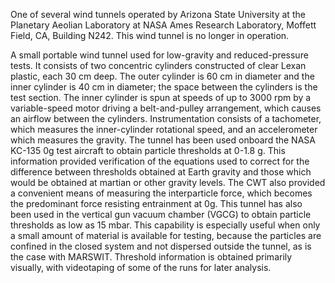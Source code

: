 
One of several wind tunnels operated by Arizona State University at the Planetary Aeolian Laboratory at NASA Ames Research 
Laboratory, Moffett Field, CA, Building N242. This wind tunnel is no longer in operation.

A small portable wind tunnel used for low-gravity and reduced-pressure tests. It consists of two concentric cylinders
constructed of clear Lexan plastic, each 30 cm deep. The outer cylinder is 60 cm in diameter and the inner cylinder is 40 cm
in diameter; the space between the cylinders is the test section. The inner cylinder is spun at speeds of up to 3000 rpm by 
a variable-speed motor driving a belt-and-pulley arrangement, which causes an airflow between the cylinders. Instrumentation
consists of a tachometer, which measures the inner-cylinder rotational speed, and an accelerometer which measures the gravity.
The tunnel has been used onboard the NASA KC-135 0g test aircraft to obtain particle thresholds at 0-1.8 g. This information
provided verification of the equations used to correct for the difference between thresholds obtained at Earth gravity and
those which would be obtained at martian or other gravity levels. The CWT also provided a convenient means of measuring
the interparticle force, which becomes the predominant force resisting entrainment at 0g. This tunnel has also been used in 
the vertical gun vacuum chamber (VGCG) to obtain particle thresholds as low as 15 mbar. This capability is especially useful
when only a small amount of material is available for testing, because the particles are confined in the closed system and 
not dispersed outside the tunnel, as is the case with MARSWIT. Threshold information is obtained primarily visually, with 
videotaping of some of the runs for later analysis.
        